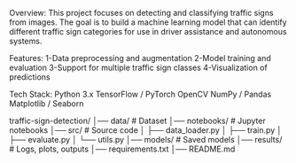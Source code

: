 Overview:
This project focuses on detecting and classifying traffic signs from images.
The goal is to build a machine learning model that can identify different traffic sign categories for use in driver assistance and autonomous systems.

Features:
1-Data preprocessing and augmentation
2-Model training and evaluation
3-Support for multiple traffic sign classes
4-Visualization of predictions

Tech Stack:
Python 3.x
TensorFlow / PyTorch
OpenCV
NumPy / Pandas
Matplotlib / Seaborn

traffic-sign-detection/
│── data/ # Dataset
│── notebooks/ # Jupyter notebooks
│── src/ # Source code
│ ├── data_loader.py
│ ├── train.py
│ ├── evaluate.py
│ └── utils.py
│── models/ # Saved models
│── results/ # Logs, plots, outputs
│── requirements.txt
│── README.md
